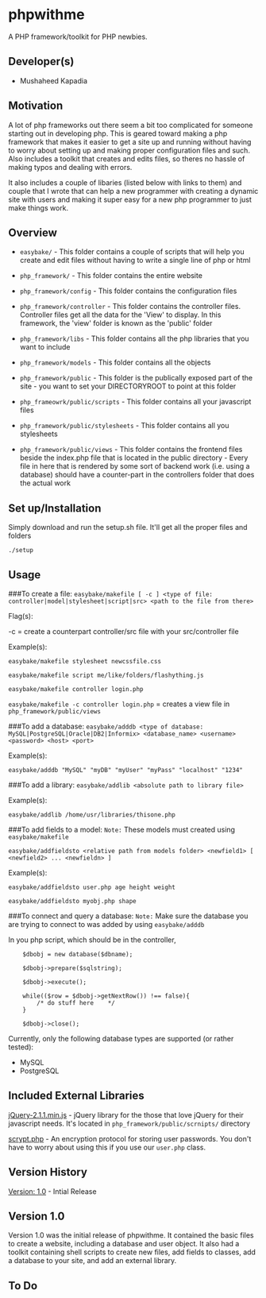 phpwithme
==========
A PHP framework/toolkit for PHP newbies. 

Developer(s)
------------
* Mushaheed Kapadia

Motivation 
----------
A lot of php frameworks out there seem a bit too complicated for someone starting out in developing php. This is geared toward making a php framework that makes it easier to get a site up and running without having to worry about setting up and making proper configuration files and such. Also includes a toolkit that creates and edits files, so theres no hassle of making typos and dealing with errors.

It also includes a couple of libaries (listed below with links to them) and couple that I wrote that can help a new programmer with creating a dynamic site with users and making it super easy for a new php programmer to just make things work.

Overview
--------

* `easybake/` -  This folder contains a couple of scripts that will help you create and edit files without having to write a single line of php or html

* `php_framework/` -  This folder contains the entire website

* `php_framework/config` - This folder contains the configuration files

* `php_framework/controller` - This folder contains the controller files. Controller files get all the data for the 'View' to display. In this framework, the 'view' folder is known as the 'public' folder

* `php_framework/libs` -  This folder contains all the php libraries that you want to include

* `php_framework/models` - This folder contains all the objects 

* `php_framework/public` - This folder is the publically exposed part of the site - you want to set your DIRECTORYROOT to point at this folder 

* `php_frameowrk/public/scripts` - This folder contains all your javascript files

* `php_framework/public/stylesheets` - This folder contains all you stylesheets

* `php_framework/public/views` - This folder contains the frontend files beside the index.php file that is located in the public directory - Every file in here that is rendered by some sort of backend work (i.e. using a database) should have a counter-part in the controllers folder that does the actual work

Set up/Installation
-------------------
Simply download and run the setup.sh file. It'll get all the proper files and folders

`./setup`


Usage
-----
###To create a file: 
`easybake/makefile [ -c ] <type of file: controller|model|stylesheet|script|src> <path to the file from there>`
	
Flag(s): 

 -c = create a counterpart controller/src file with your src/controller file 

Example(s):

`easybake/makefile stylesheet newcssfile.css`

`easybake/makefile script me/like/folders/flashything.js`

`easybake/makefile controller login.php`

`easybake/makefile -c controller login.php`	 = creates a view file in `php_framework/public/views`

###To add a database: 
`easybake/adddb <type of database: MySQL|PostgreSQL|Oracle|DB2|Informix> <database_name> <username> <password> <host> <port>`

Example(s):  

`easybake/adddb "MySQL" "myDB" "myUser" "myPass" "localhost" "1234"`

###To add a library: 
`easybake/addlib <absolute path to library file>`

Example(s): 

`easybake/addlib /home/usr/libraries/thisone.php`

###To add fields to a model: 
`Note:` These models must created using `easybake/makefile`

`easybake/addfieldsto <relative path from models folder> <newfield1> [ <newfield2> ... <newfieldn> ]` 

Example(s): 

`easybake/addfieldsto user.php age height weight`

`easybake/addfieldsto myobj.php shape`

###To connect and query a database: 
`Note:` Make sure the database you are trying to connect to was added by using `easybake/adddb`

In you php script, which should be in the controller,

		$dbobj = new database($dbname);

		$dbobj->prepare($sqlstring);

		$dbobj->execute();

		while(($row = $dbobj->getNextRow()) !== false){
			/* do stuff here	*/
		}

		$dbobj->close();


Currently, only the following database types are supported (or rather tested): 

* MySQL 
* PostgreSQL

Included External Libraries
---------------------------
[jQuery-2.1.1.min.js](http://jquery.com "jQuery") - jQuery library for the those that love jQuery for their javascript needs. It's located in `php_framework/public/scrnipts/` directory

[scrypt.php](http://github.com/domblack/php-scrypt "scrypt") - An encryption protocol for storing user passwords. You don't have to worry about using this if you use our `user.php` class.

Version History
---------------
[Version: 1.0](http://github.com/kapadiamush/phpwithme/tree/master#version-10 "Version 1.0") - Intial Release 

Version 1.0
-----------
Version 1.0 was the initial release of phpwithme. It contained the basic files to create a website, including a database and user object. It also had a toolkit containing shell scripts to create new files, add fields to classes, add a database to your site, and add an external library.

To Do
-----

